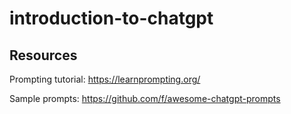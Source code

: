 # introduction-to-chatgpt

## Resources

Prompting tutorial: https://learnprompting.org/

Sample prompts: https://github.com/f/awesome-chatgpt-prompts

